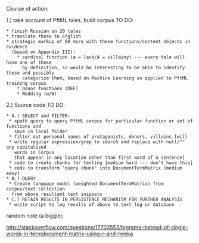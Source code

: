 Course of action: 


1.) take account of PftML tales, build corpus TO DO:

    * finish Russian on 20 tales
    * translate those to English
    * strategic markup of 60 more with these functions/content objects in evidence 
      (based on Appendix III):
        * cardinal function (a = lack/A = villainy) --- every tale will have one of these 
          by definition, so would be interesting to be able to identify these and possibly 
          categorize them, based on Machine Learning as applied to PftML training corpus
        * Donor functions (DEF)
        * Wedding (w/W)

2.) Source code TO DO:

    * A.) SELECT and FILTER: 
     * xpath query to query PftML corpus for particular function or set of functions and 
       save in local folder
     * filter out personal names of protagonists, donors, villains [will 
     * write regular expression/grep to search and replace with null/"" any capitalized 
       words in Corpus 
       that appear in any location other than first word of a sentence]
     * code to create chunks for testing [medium hard --- don’t have this]
     * code to transform "query chunk" into DocumentTermMatrix [medium easy]
    * B.) QUERY
     * Create language model (weighted DocumentTermMatrix) from corpus/text collection
      from above resultant text snippets
    * C.) RETAIN RESULTS IN PERSISTENCE MECHANISM FOR FURTHER ANALYSIS
     * write script to log results of above to text log or database
    
    
    
 random note (a biggie): 
 
 http://stackoverflow.com/questions/17703553/bigrams-instead-of-single-words-in-termdocument-matrix-using-r-and-rweka

